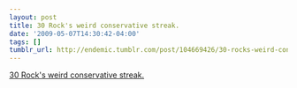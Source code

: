 ```yaml
---
layout: post
title: 30 Rock's weird conservative streak.
date: '2009-05-07T14:30:42-04:00'
tags: []
tumblr_url: http://endemic.tumblr.com/post/104669426/30-rocks-weird-conservative-streak
---
```

[30 Rock's weird conservative streak.](http://www.slate.com/id/2217712/pagenum/all/)  
